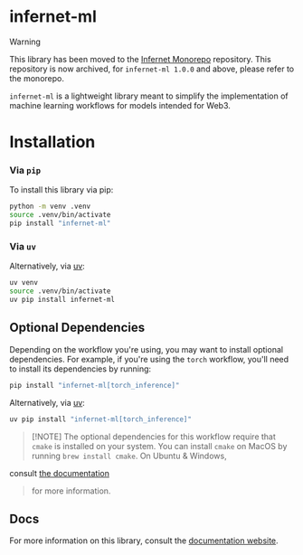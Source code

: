 # infernet-ml

> [!WARNING]
> This library has been moved to
> the [Infernet Monorepo](https://github.com/ritual-net/infernet-monorepo/)
> repository. This repository is now archived, for `infernet-ml 1.0.0` and above,
> please refer to the monorepo.


`infernet-ml` is a lightweight library meant to simplify the implementation
of machine learning workflows for models intended for Web3.

# Installation

### Via `pip`

To install this library via pip:

```bash
python -m venv .venv
source .venv/bin/activate
pip install "infernet-ml"
```

### Via `uv`

Alternatively, via [uv](https://github.com/astral-sh/uv):

```bash
uv venv
source .venv/bin/activate
uv pip install infernet-ml
```

## Optional Dependencies

Depending on the workflow you're using, you may want to install optional dependencies.
For example, if you're using the
`torch` workflow, you'll need to install its dependencies by running:

```bash
pip install "infernet-ml[torch_inference]"
```

Alternatively, via [uv](https://github.com/astral-sh/uv):

```bash
uv pip install "infernet-ml[torch_inference]"
```

> [!NOTE] The optional dependencies for this workflow require that `cmake` is installed
> on your system. You can install
`cmake` on MacOS by running `brew install cmake`. On Ubuntu & Windows,
>
consult [the documentation](https://onnxruntime.ai/docs/build/inferencing.html#prerequisites)
> for more information.

## Docs

For more information on this library, consult
the [documentation website](https://docs.ritual.net/ml-workflows/overview).
